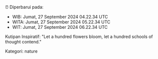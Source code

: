 ⏰ Diperbarui pada:
- WIB: Jumat, 27 September 2024 04.22.34 UTC
- WITA: Jumat, 27 September 2024 05.22.34 UTC
- WIT: Jumat, 27 September 2024 06.22.34 UTC

Kutipan Inspiratif:
"Let a hundred flowers bloom, let a hundred schools of thought contend."


Kategori: nature

